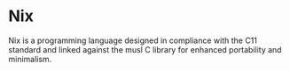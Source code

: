# Nix
Nix is a programming language designed in compliance with the C11 standard and linked against the musl C library for enhanced portability and minimalism.